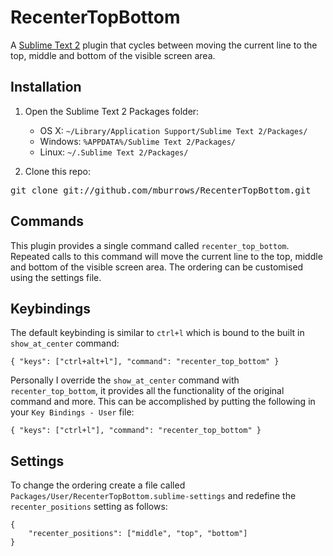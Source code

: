 # RecenterTopBottom

A [Sublime Text 2][ST2] plugin that cycles between moving the current line to the top, middle and bottom of the visible screen area.

## Installation

1. Open the Sublime Text 2 Packages folder:

    - OS X: `~/Library/Application Support/Sublime Text 2/Packages/`
    - Windows: `%APPDATA%/Sublime Text 2/Packages/`
    - Linux: `~/.Sublime Text 2/Packages/`

2. Clone this repo:
<pre>
git clone git://github.com/mburrows/RecenterTopBottom.git
</pre>

## Commands

This plugin provides a single command called `recenter_top_bottom`. Repeated calls to this command will move the current line to the top, middle and bottom of the visible screen area. The ordering can be customised using the settings file.

## Keybindings

The default keybinding is similar to `ctrl+l` which is bound to the built in `show_at_center` command:

    { "keys": ["ctrl+alt+l"], "command": "recenter_top_bottom" }

Personally I override the `show_at_center` command with `recenter_top_bottom`, it provides all the functionality of the original command and more. This can be accomplished by putting the following in your `Key Bindings - User` file:

    { "keys": ["ctrl+l"], "command": "recenter_top_bottom" }

## Settings

To change the ordering create a file called `Packages/User/RecenterTopBottom.sublime-settings` and redefine the `recenter_positions` setting as follows:

    {
        "recenter_positions": ["middle", "top", "bottom"]
    }

[ST2]: http://www.sublimetext.com/2